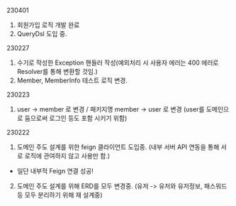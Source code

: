 230401
1. 회원가입 로직 개발 완료
2. QueryDsl 도입 중.

230227
1. 수기로 작성한 Exception 핸들러 작성(예외처리 시 사용자 에러는 400 에러로 Resolver를 통해 변환할 것임.) 
2. Member, MemberInfo 테스트 로직 변경. 

230223
1. user -> member 로 변경 / 패키지명 member -> user 로 변경 (user를 도메인으로 둠으로써 로그인 등도 포함 시키기 위함)

230222
1. 도메인 주도 설계를 위한 feign 클라이언트 도입중. (내부 서버 API 연동을 통해 서로 로직에 관여하지 않고 사용만 함.)
  - 일단 내부적 Feign 연결 성공!
2. 도메인 주도 설계를 위해 ERD를 모두 변경중. (유저 -> 유저와 유저정보, 패스워드 등 모두 분리하기 위해 재 설계중)